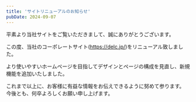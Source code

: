 ```yaml
---
title: 'サイトリニューアルのお知らせ'
pubDate: 2024-09-07
---
```


平素より当社サイトをご覧いただきまして、誠にありがとうございます。

この度、当社のコーポレートサイト(https://delc.jp/)をリニューアル致しました。

より使いやすいホームページを目指してデザインとページの構成を見直し、新規機能を追加いたしました。

これまで以上に、お客様に有益な情報をお伝えできるように努めて参ります。  
今後とも、何卒よろしくお願い申し上げます。
